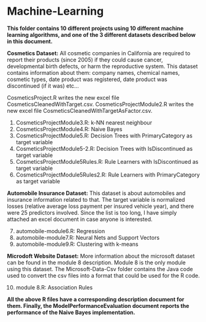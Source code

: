 # Machine-Learning

**This folder contains 10 different projects using 10 different machine learning algorithms, and one of the 3 different datasets described below in this document.**

**Cosmetics Dataset:**
All cosmetic companies in California are required to report their products (since 2005) if they could cause cancer, developmental birth defects, or harm the reproductive system. This dataset contains information about them: company names, chemical names, cosmetic types, date product was registered, date product was discontinued (if it was) etc...

CosmeticsProject.R writes the new excel file CosmeticsCleanedWithTarget.csv.
CosmeticsProjectModule2.R writes the new excel file CosmeticsCleanedWithTargetAsFactor.csv.

1. CosmeticsProjectModule3.R: k-NN nearest neighbour
2. CosmeticsProjectModule4.R: Naive Bayes
3. CosmeticsProjectModule5.R: Decision Trees with PrimaryCategory as target variable
4. CosmeticsProjectModule5-2.R: Decision Trees with IsDiscontinued as target variable
5. CosmeticsProjectModule5Rules.R: Rule Learners with IsDiscontinued as target variable
6. CosmeticsProjectModule5Rules2.R: Rule Learners with PrimaryCategory as target variable

**Automobile Insurance Dataset:**
This dataset is about automobiles and insurance information related to that. The target variable is normalized losses (relative average loss payment per insured vehicle year), and there were 25 predictors involved. Since the list is too long, I have simply attached an excel document in case anyone is interested. 

7. automobile-module6.R: Regression
8. automobile-module7.R: Neural Nets and Support Vectors
9. automobile-module9.R: Clustering with k-means

**Microdoft Website Dataset:**
More information about the microsoft dataset can be found in the module 8 description. Module 8 is the only module using this dataset. The Microsoft-Data-Csv folder contains the Java code used to convert the csv files into a format that could be used for the R code.

10. module 8.R: Association Rules

**All the above R files have a corresponding description document for them.
Finally, the ModelPerformanceEvaluation document reports the performance of the Naive Bayes implementation.**
